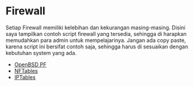 # Firewall


Setiap Firewall memiliki kelebihan dan kekurangan masing-masing.
Disini saya tampilkan contoh script firewall yang tersedia, sehingga di harapkan memudahkan para admin untuk mempelajarinya.
Jangan ada copy paste, karena script ini bersifat contoh saja, sehingga harus di sesuaikan dengan kebutuhan system yang ada.

- [OpenBSD PF](https://github.com/muntaza/Firewall/tree/master/pf)
- [NFTables](https://github.com/muntaza/Firewall/tree/master/nftables)
- [IPTables](https://github.com/muntaza/Firewall/tree/master/iptables)
